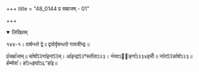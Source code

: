 +++
title = "48_0144 प्र सम्राजम् - 01"

+++
<details open><summary>लिखितम्</summary>

१४४-१। वार्षन्धरे द्वे॥ द्वयोर्वृषन्धरो गायत्रीन्द्रः॥

प्र꣥सम्रा꣯जाम्॥ चा꣡र्षाऽ᳒२᳒णा꣡इनाऽ᳒२᳒म्। आ꣡इन्द्राऽ᳒२ꣳ᳒स्तो꣡ताऽ२३। न꣡व्याऽ२᳐ङ्गा꣣ऽ२३४इर्भीः꣥॥ ना꣡राऽ᳒२᳒न्ना꣡र्षाऽ२३॥ ह꣤म्मोवा꣥। हा꣤ऽ५इष्ठोऽ६"हा꣥इ॥
</details>